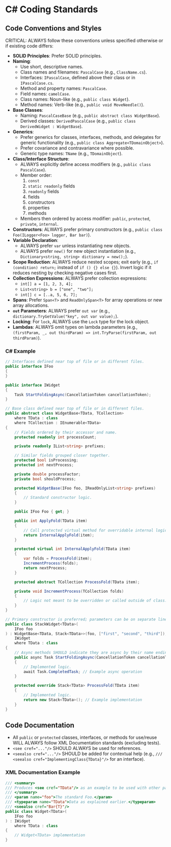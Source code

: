 # C# Coding Standards

## Code Conventions and Styles

CRITICAL: ALWAYS follow these conventions unless specified otherwise or if existing code differs:

- **SOLID Principles**: Prefer SOLID principles.
- **Naming**:
  - Use short, descriptive names.
  - Class names and filenames: `PascalCase` (e.g., `ClassName.cs`).
  - Interfaces: `IPascalCase`, defined above their class or in `IPascalCase.cs`.
  - Method and property names: `PascalCase`.
  - Field names: `camelCase`.
  - Class names: Noun-like (e.g., `public class Widget`).
  - Method names: Verb-like (e.g., `public void MoveNeedle()`).
- **Base Classes**:
  - Naming: `PascalCaseBase` (e.g., `public abstract class WidgetBase`).
  - Derived classes: `DerivedPascalCase` (e.g., `public class DerivedWidget : WidgetBase`).
- **Generics**:
  - Prefer generics for classes, interfaces, methods, and delegates for generic functionality (e.g., `public class Aggregate<TDomainObject>`).
  - Prefer covariance and contravariance where possible.
  - Generic type names: `TName` (e.g., `TDomainObject`).
- **Class/Interface Structure**:
  - ALWAYS explicitly define access modifiers (e.g., `public class PascalCase`).
  - Member order:
    1. `const`
    2. `static readonly` fields
    3. `readonly` fields
    4. fields
    5. constructors
    6. properties
    7. methods
  - Members then ordered by access modifier: `public`, `protected`, `private`, `internal`.
- **Constructors**: ALWAYS prefer primary constructors (e.g., `public class Foo(ILogger<Foo> logger, Bar bar)`).
- **Variable Declaration**:
  - ALWAYS prefer `var` unless instantiating new objects.
  - ALWAYS prefer `new()` for new object instantiation (e.g., `Dictionary<string, string> dictionary = new();`).
- **Scope Reduction**: ALWAYS reduce nested scopes; exit early (e.g., `if (condition) return;` instead of `if () {} else {}`). Invert logic if it reduces nesting by checking negative cases first.
- **Collection Expressions**: ALWAYS prefer collection expressions:
  - `int[] a = [1, 2, 3, 4];`
  - `List<string> b = ["one", "two"];`
  - `int[] c = [..a, 5, 6, 7];`
- **Spans**: Prefer `Span<T>` and `ReadOnlySpan<T>` for array operations or new array allocations.
- **`out` Parameters**: ALWAYS prefer `out var` (e.g., `dictionary.TryGetValue("key", out var value);`).
- **Locking**: For `lock`, ALWAYS use the `Lock` type for the lock object.
- **Lambdas**: ALWAYS omit types on lambda parameters (e.g., `(firstParam, _, out thirdParam) => int.TryParse(firstParam, out thirdParam)`).

### C# Example

```csharp
// Interfaces defined near top of file or in different files.
public interface IFoo
{
}

public interface IWidget
{
    Task StartFoldingAsync(CancellationToken cancellationToken);
}

// Base class defined near top of file or in different files.
public abstract class WidgetBase<TData, TCollection>
    where TData : class
    where TCollection : IEnumerable<TData>
{
    // Fields ordered by their accessor and name.
    protected readonly int processCount;

    private readonly IList<string> prefixes;

    // Similar fields grouped closer together.
    protected bool isProcessing;
    protected int nextProcess;

    private double processFactor;
    private bool shouldProcess;

    protected WidgetBase(IFoo foo, IReadOnlyList<string> prefixes)
    {
        // Standard constructor logic.
    }

    public IFoo Foo { get; }

    public int ApplyFold(TData item)
    {
        // Call protected virtual method for overridable internal logic.
        return InternalApplyFold(item);
    }

    protected virtual int InternalApplyFold(TData item)
    {
        var folds = ProcessFold(item);
        IncrementProcess(folds);
        return nextProcess;
    }

    protected abstract TCollection ProcessFold(TData item);

    private void IncrementProcess(TCollection folds)
    {
        // Logic not meant to be overridden or called outside of class.
    }
}

// Primary constructor is preferred; parameters can be on separate lines for readability.
public class StackWidget<TData>(
    IFoo foo
) : WidgetBase<TData, Stack<TData>>(foo, ["first", "second", "third"]), // Using collection expression
    IWidget
    where TData : class
{
    // Async methods SHOULD indicate they are async by their name ending with Async.
    public async Task StartFoldingAsync(CancellationToken cancellationToken)
    {
        // Implemented logic.
        await Task.CompletedTask; // Example async operation
    }

    protected override Stack<TData> ProcessFold(TData item)
    {
        // Implemented logic.
        return new Stack<TData>(); // Example implementation
    }
}
```

## Code Documentation

- All `public` or `protected` classes, interfaces, or methods for use/reuse WILL ALWAYS follow XML Documentation standards (excluding tests).
- `<see cref="..."/>` SHOULD ALWAYS be used for references.
- `<seealso cref="..."/>` SHOULD be added for contextual help (e.g., `/// <seealso cref="ImplementingClass{TData}"/>` for an interface).

### XML Documentation Example

```csharp
/// <summary>
/// Produces <see cref="TData"/> as an example to be used with other parts of the system at a later point in time.
/// </summary>
/// <param name="foo">The standard Foo.</param>
/// <typeparam name="TData">Data as explained earlier.</typeparam>
/// <seealso cref="Bar{T}"/>
public class Widget<TData>(
    IFoo foo
) : IWidget
    where TData : class
{
    // Widget<TData> implementation
}
```